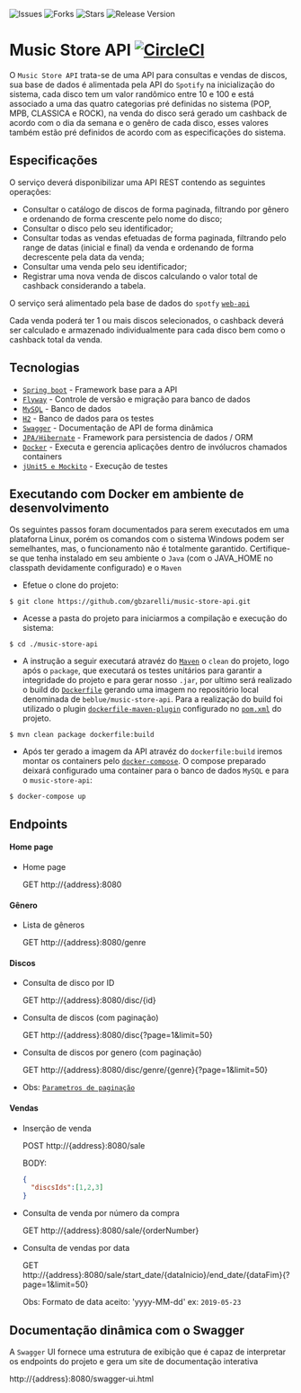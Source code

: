 ![Issues](https://img.shields.io/github/issues/gbzarelli/music-store-api.svg) ![Forks](https://img.shields.io/github/forks/gbzarelli/music-store-api.svg) ![Stars](https://img.shields.io/github/stars/gbzarelli/music-store-api.svg) ![Release Version](https://img.shields.io/github/release/gbzarelli/music-store-api.svg)

# Music Store API [![CircleCI](https://circleci.com/gh/gbzarelli/music-store-api.svg?style=svg)](https://circleci.com/gh/gbzarelli/music-store-api)

 O `Music Store API` trata-se de uma API para consultas e vendas de discos, 
 sua base de dados é alimentada pela API do `Spotify` na inicialização do sistema,
 cada disco tem um valor randômico entre 10 e 100 e está associado a uma das
 quatro categorias pré definidas no sistema (POP, MPB, CLASSICA e ROCK), 
 na venda do disco será gerado um cashback de acordo com o dia da semana e o genêro de cada disco, 
 esses valores também estão pré definidos de acordo com as especificações do sistema.

## Especificações
 
 O serviço deverá disponibilizar uma API REST contendo as seguintes operações:
 
 - Consultar o catálogo de discos de forma paginada, filtrando por gênero e ordenando de forma crescente pelo nome do disco;
 - Consultar o disco pelo seu identificador;
 - Consultar todas as vendas efetuadas de forma paginada, filtrando pelo range de datas (inicial e final) da venda e ordenando de forma decrescente pela data da venda;
 - Consultar uma venda pelo seu identificador;
 - Registrar uma nova venda de discos calculando o valor total de cashback considerando a tabela.
 
 O serviço será alimentado pela base de dados do `spotfy` [`web-api`](https://developer.spotify.com/documentation/web-api/quick-start/)
 
 Cada venda poderá ter 1 ou mais discos selecionados, o cashback deverá ser calculado e armazenado individualmente para cada disco bem como o cashback total da venda.

## Tecnologias

 - [`Spring boot`](https://spring.io) - Framework base para a API
 - [`Flyway`](https://flywaydb.org) - Controle de versão e migração para banco de dados
 - [`MySQL`](https://www.mysql.com) - Banco de dados
 - [`H2`](https://www.h2database.com) - Banco de dados para os testes
 - [`Swagger`](https://swagger.io) - Documentação de API de forma dinâmica
 - [`JPA/Hibernate`](https://hibernate.org/orm/) - Framework para persistencia de dados / ORM
 - [`Docker`](https://www.docker.com) - Executa e gerencia aplicações dentro de invólucros chamados containers
 - [`jUnit5 e Mockito`](https://junit.org/junit5/) - Execução de testes

## Executando com Docker em ambiente de desenvolvimento

 Os seguintes passos foram documentados para serem executados em uma plataforna
 Linux, porém os comandos com o sistema Windows podem ser semelhantes, mas,
 o funcionamento não é totalmente garantido. Certifique-se que tenha instalado
 em seu ambiente o `Java` (com o JAVA_HOME no classpath devidamente configurado)
 e o `Maven`

- Efetue o clone do projeto:

```shell
$ git clone https://github.com/gbzarelli/music-store-api.git
```

- Acesse a pasta do projeto para iniciarmos a compilação e execução do sistema:

```shell
$ cd ./music-store-api
```

- A instrução a seguir executará atravéz do [`Maven`](https://maven.apache.org) 
o `clean` do projeto, logo após o `package`, que executará os testes unitários 
para garantir a integridade do projeto e para gerar nosso `.jar`, por ultimo 
será realizado o build do [`Dockerfile`](./Dockerfile) gerando uma imagem 
no repositório local denominada de `beblue/music-store-api`. 
Para a realização do build foi utilizado o plugin 
[`dockerfile-maven-plugin`](https://github.com/spotify/docker-maven-plugin) 
configurado no [`pom.xml`](./pom.xml) do projeto.

```shell
$ mvn clean package dockerfile:build
```

- Após ter gerado a imagem da API atravéz do `dockerfile:build` iremos 
montar os containers pelo [`docker-compose`](./docker-compose.yml). 
O compose preparado deixará configurado uma container para o 
banco de dados `MySQL` e para o `music-store-api`:

```shell
$ docker-compose up
```

## Endpoints

#### Home page
 
 - Home page 
 
   GET http://{address}:8080
 
#### Gênero

 - Lista de gêneros 
  
   GET http://{address}:8080/genre

#### Discos

 - Consulta de disco por ID
 
   GET http://{address}:8080/disc/{id}
  
 - Consulta de discos (com paginação)
 
   GET http://{address}:8080/disc{?page=1&limit=50}
 
 - Consulta de discos por genero (com paginação)
 
   GET http://{address}:8080/disc/genre/{genre}{?page=1&limit=50}
 
- Obs: [`Parametros de paginação`](https://docs.spring.io/spring-data/rest/docs/2.0.0.M1/reference/html/paging-chapter.html)

#### Vendas

 - Inserção de venda
 
   POST http://{address}:8080/sale

   BODY: 
   ```json
   {
     "discsIds":[1,2,3]
   }
   ```
    
 - Consulta de venda por número da compra
  
   GET http://{address}:8080/sale/{orderNumber}
   
 - Consulta de vendas por data
  
   GET http://{address}:8080/sale/start_date/{dataInicio}/end_date/{dataFim}{?page=1&limit=50}
   
   Obs: Formato de data aceito: 'yyyy-MM-dd' ex: `2019-05-23`
 
 
## Documentação dinâmica com o Swagger

A `Swagger` UI fornece uma estrutura de exibição que é capaz de interpretar
os endpoints do projeto e gera um site de documentação interativa

  http://{address}:8080/swagger-ui.html
